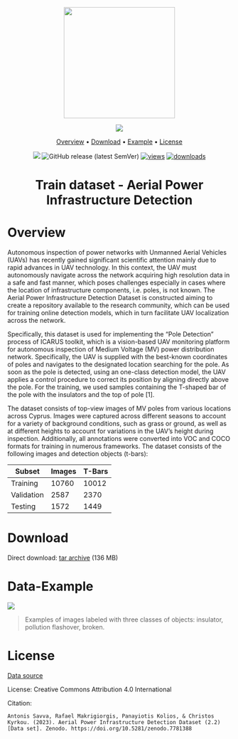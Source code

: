 <div align="center" markdown>

<img src="https://i.imgur.com/UdBujFN.png" width="250"/> <br>
  
<img src="https://github.com/supervisely-ecosystem/aerial-power-infrastructure-detection-train-dataset/assets/119248312/32ba958e-07a8-4509-9a72-f82064f75e9a"/> 

<p align="center">

  <a href="#overview">Overview</a> •
  <a href="#download">Download</a> •
  <a href="#data-example">Example</a> •
  <a href="#license">License</a>
  
</p>

[![](https://img.shields.io/badge/slack-chat-green.svg?logo=slack)](https://supervise.ly/slack) 
![GitHub release (latest SemVer)](https://img.shields.io/github/v/release/supervisely-ecosystem/aerial-power-infrastructure-detection-train-dataset)
[![views](https://app.supervise.ly/img/badges/views/supervisely-ecosystem/aerial-power-infrastructure-detection-train-dataset.png)](https://supervise.ly)
[![downloads](https://app.supervise.ly/img/badges/downloads/supervisely-ecosystem/aerial-power-infrastructure-detection-train-dataset.png)](https://supervise.ly)

# Train dataset - Aerial Power Infrastructure Detection

</div>

# Overview

Autonomous inspection of power networks with Unmanned Aerial Vehicles (UAVs) has recently gained significant scientific attention mainly due to rapid advances in UAV technology. In this context, the UAV must autonomously navigate across the network acquiring high resolution data in a safe and fast manner, which poses challenges especially in cases where the location of infrastructure components, i.e. poles, is not known. The Aerial Power Infrastructure Detection Dataset is constructed aiming to create a repository available to the research community, which can be used for training online detection models, which in turn facilitate UAV localization across the network.

Specifically, this dataset is used for implementing the “Pole Detection” process of ICARUS toolkit, which is a vision-based UAV monitoring platform for autonomous inspection of Medium Voltage (MV) power distribution network. Specifically, the UAV is supplied with the best-known coordinates of poles and navigates to the designated location searching for the pole. As soon as the pole is detected, using an one-class detection model, the UAV applies a control procedure to correct its position by aligning directly above the pole. For the training, we used samples containing the T-shaped bar of the pole with the insulators and the top of pole [1].

The dataset consists of top-view images of MV poles from various locations across Cyprus. Images were captured across different seasons to account for a variety of background conditions, such as grass or ground, as well as at different heights to account for variations in the UAV’s height during inspection. Additionally, all annotations were converted into VOC and COCO formats for training in numerous frameworks. The dataset consists of the following images and detection objects (t-bars):

| Subset     | Images | T-Bars |
| ---------- | ------ | ------ |
| Training   | 10760  | 10012  |
| Validation | 2587   | 2370   |
| Testing    | 1572   | 1449   |

# Download
Direct download: [tar archive](https://github.com/supervisely-ecosystem/aerial-power-infrastructure-detection-train-dataset/releases/download/v0.9.0/Train.tar) (136 MB)

# Data-Example

<img src="https://github.com/supervisely-ecosystem/aerial-power-infrastructure-detection-train-dataset/assets/119248312/452d1126-7521-4830-b791-4f080a80d024"/>

> Examples of images labeled with three classes of objects: insulator, pollution flashover, broken.

# License

[Data source](https://zenodo.org/record/7781388)

License: Creative Commons Attribution 4.0 International

Citation:

```
Antonis Savva, Rafael Makrigiorgis, Panayiotis Kolios, & Christos Kyrkou. (2023). Aerial Power Infrastructure Detection Dataset (2.2) [Data set]. Zenodo. https://doi.org/10.5281/zenodo.7781388
```